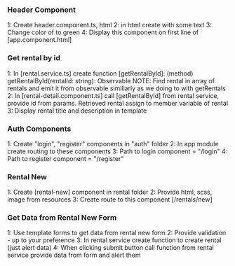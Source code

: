 ### Header Component

1: Create header.component.ts, html
2: in html create with some text
3: Change color of to green
4: Display this component on first line of [app.component.html]

### Get rental by id

1: In [rental.service.ts] create function [getRentalById]: (method) getRentalById(rentalId: string): Observable
NOTE: Find rental in array of rentals and emit it from observable similiarly as we doing to with getRentals
2: In [rental-detail.component.ts] call [getRentalById] from rental service, provide id from params.
Retrieved rental assign to member variable of rental
3: Display rental title and description in template

### Auth Components

1: Create "login", "register" components in "auth" folder
2: In app module create routing to these components
3: Path to login component = "/login"
4: Path to register component = "/register"

### Rental New

1: Create [rental-new] component in rental folder
2: Provide html, scss, image from resources
3: Create route to this component [/rentals/new]

### Get Data from Rental New Form

1: Use template forms to get data from rental new form
2: Provide validation - up to your preference
3: In rental service create function to create rental (just alert data)
4: When clicking submit button call function from rental service provide data from form and alert them
